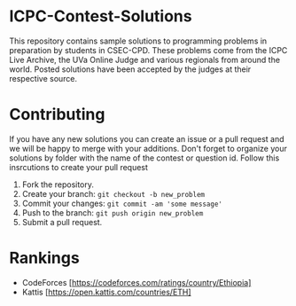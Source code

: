 # ICPC-Contest-Solutions

This repository contains sample solutions to programming problems in preparation by students in CSEC-CPD. These problems come from the ICPC Live Archive, the UVa Online Judge and various regionals from around the world. Posted solutions have been accepted by the judges at their respective source.

# Contributing

If you have any new solutions you can create an issue or a pull request and we will be happy to merge with your additions. Don't forget to organize your solutions by folder with the name of the contest or question id.
Follow this insrcutions to create your pull request

1. Fork the repository.
2. Create your branch: `git checkout -b new_problem`
3. Commit your changes: `git commit -am 'some message'`
4. Push to the branch: `git push origin new_problem`
5. Submit a pull request.

# Rankings

+ CodeForces [https://codeforces.com/ratings/country/Ethiopia]
+ Kattis [https://open.kattis.com/countries/ETH]


